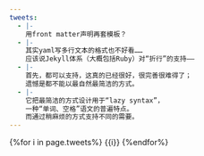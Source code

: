 ```yaml
---
tweets:
  - |-
    用front matter声明再套模板？
  - |-
    其实yaml写多行文本的格式也不好看……
    应该说Jekyll体系（大概包括Ruby）对“折行”的支持——
  - |-
    首先，都可以支持，这真的已经很好，很完善很难得了；
    遗憾是都不能以最自然最简洁的方式。
  - |-
    它把最简洁的方式设计用于“lazy syntax”，
    一种“单词、空格”语文的普遍特点。
    而通过稍麻烦的方式支持不同的需要。
---
```

{%for i in page.tweets%}
{{i}}
{%endfor%}